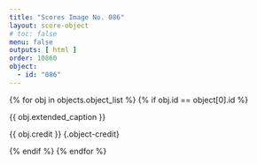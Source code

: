 ```yaml
---
title: "Scores Image No. 086"
layout: score-object
# toc: false
menu: false
outputs: [ html ]
order: 10860
object:
  - id: "086"
---
```


{% for obj in objects.object_list %}
{% if obj.id == object[0].id %}

{{ obj.extended_caption }}

{{ obj.credit }} {.object-credit}

{% endif %}
{% endfor %}
